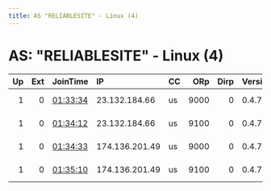 ```yaml
---
title: AS "RELIABLESITE" - Linux (4)
---
```


# AS: "RELIABLESITE" - Linux (4)

|   Up |   Ext | JoinTime                                                                                              | IP             | CC   |   ORp |   Dirp | Version   | Contact                  | Nickname   |   eFamMembers |
|-----:|------:|:------------------------------------------------------------------------------------------------------|:---------------|:-----|------:|-------:|:----------|:-------------------------|:-----------|--------------:|
|    1 |     0 | [01:33:34](https://nusenu.github.io/OrNetStats/w/relay/719FAAF95269CA5638F4394AD2EEDC77A65CBE7C.html) | 23.132.184.66  | us   |  9000 |      0 | 0.4.7.13  | email:admin prsv.ch url: | prsv       |           152 |
|    1 |     0 | [01:34:12](https://nusenu.github.io/OrNetStats/w/relay/27C556BAAE0DC38793D32C91A9321F1539750CC9.html) | 23.132.184.66  | us   |  9100 |      0 | 0.4.7.13  | email:admin prsv.ch url: | prsv       |           152 |
|    1 |     0 | [01:34:33](https://nusenu.github.io/OrNetStats/w/relay/37543080453A04F3C51349456FC18C326FE57308.html) | 174.136.201.49 | us   |  9000 |      0 | 0.4.7.13  | email:admin prsv.ch url: | prsv       |           152 |
|    1 |     0 | [01:35:10](https://nusenu.github.io/OrNetStats/w/relay/61E0365B4465E6BE2B0C70CB3F6ED8DEF3923A73.html) | 174.136.201.49 | us   |  9100 |      0 | 0.4.7.13  | email:admin prsv.ch url: | prsv       |           152 |
